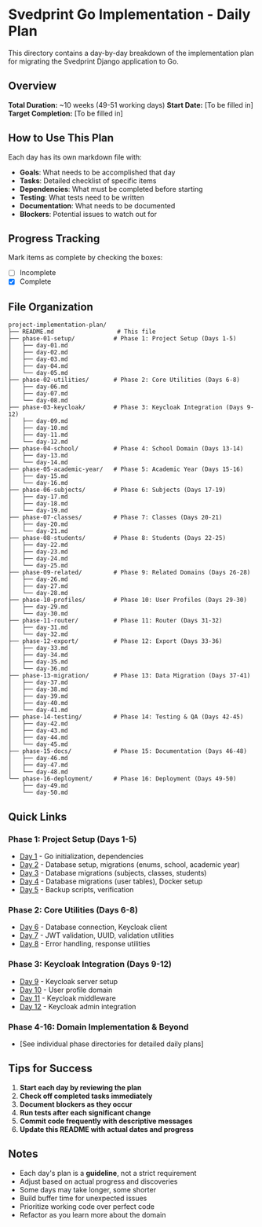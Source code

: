 # Svedprint Go Implementation - Daily Plan

This directory contains a day-by-day breakdown of the implementation plan for migrating the Svedprint Django application to Go.

## Overview

**Total Duration:** ~10 weeks (49-51 working days)
**Start Date:** [To be filled in]
**Target Completion:** [To be filled in]

## How to Use This Plan

Each day has its own markdown file with:
- **Goals**: What needs to be accomplished that day
- **Tasks**: Detailed checklist of specific items
- **Dependencies**: What must be completed before starting
- **Testing**: What tests need to be written
- **Documentation**: What needs to be documented
- **Blockers**: Potential issues to watch out for

## Progress Tracking

Mark items as complete by checking the boxes:
- [ ] Incomplete
- [x] Complete

## File Organization

```
project-implementation-plan/
├── README.md                  # This file
├── phase-01-setup/           # Phase 1: Project Setup (Days 1-5)
│   ├── day-01.md
│   ├── day-02.md
│   ├── day-03.md
│   ├── day-04.md
│   └── day-05.md
├── phase-02-utilities/       # Phase 2: Core Utilities (Days 6-8)
│   ├── day-06.md
│   ├── day-07.md
│   └── day-08.md
├── phase-03-keycloak/        # Phase 3: Keycloak Integration (Days 9-12)
│   ├── day-09.md
│   ├── day-10.md
│   ├── day-11.md
│   └── day-12.md
├── phase-04-school/          # Phase 4: School Domain (Days 13-14)
│   ├── day-13.md
│   └── day-14.md
├── phase-05-academic-year/   # Phase 5: Academic Year (Days 15-16)
│   ├── day-15.md
│   └── day-16.md
├── phase-06-subjects/        # Phase 6: Subjects (Days 17-19)
│   ├── day-17.md
│   ├── day-18.md
│   └── day-19.md
├── phase-07-classes/         # Phase 7: Classes (Days 20-21)
│   ├── day-20.md
│   └── day-21.md
├── phase-08-students/        # Phase 8: Students (Days 22-25)
│   ├── day-22.md
│   ├── day-23.md
│   ├── day-24.md
│   └── day-25.md
├── phase-09-related/         # Phase 9: Related Domains (Days 26-28)
│   ├── day-26.md
│   ├── day-27.md
│   └── day-28.md
├── phase-10-profiles/        # Phase 10: User Profiles (Days 29-30)
│   ├── day-29.md
│   └── day-30.md
├── phase-11-router/          # Phase 11: Router (Days 31-32)
│   ├── day-31.md
│   └── day-32.md
├── phase-12-export/          # Phase 12: Export (Days 33-36)
│   ├── day-33.md
│   ├── day-34.md
│   ├── day-35.md
│   └── day-36.md
├── phase-13-migration/       # Phase 13: Data Migration (Days 37-41)
│   ├── day-37.md
│   ├── day-38.md
│   ├── day-39.md
│   ├── day-40.md
│   └── day-41.md
├── phase-14-testing/         # Phase 14: Testing & QA (Days 42-45)
│   ├── day-42.md
│   ├── day-43.md
│   ├── day-44.md
│   └── day-45.md
├── phase-15-docs/            # Phase 15: Documentation (Days 46-48)
│   ├── day-46.md
│   ├── day-47.md
│   └── day-48.md
└── phase-16-deployment/      # Phase 16: Deployment (Days 49-50)
    ├── day-49.md
    └── day-50.md
```

## Quick Links

### Phase 1: Project Setup (Days 1-5)
- [Day 1](phase-01-setup/day-01.md) - Go initialization, dependencies
- [Day 2](phase-01-setup/day-02.md) - Database setup, migrations (enums, school, academic year)
- [Day 3](phase-01-setup/day-03.md) - Database migrations (subjects, classes, students)
- [Day 4](phase-01-setup/day-04.md) - Database migrations (user tables), Docker setup
- [Day 5](phase-01-setup/day-05.md) - Backup scripts, verification

### Phase 2: Core Utilities (Days 6-8)
- [Day 6](phase-02-utilities/day-06.md) - Database connection, Keycloak client
- [Day 7](phase-02-utilities/day-07.md) - JWT validation, UUID, validation utilities
- [Day 8](phase-02-utilities/day-08.md) - Error handling, response utilities

### Phase 3: Keycloak Integration (Days 9-12)
- [Day 9](phase-03-keycloak/day-09.md) - Keycloak server setup
- [Day 10](phase-03-keycloak/day-10.md) - User profile domain
- [Day 11](phase-03-keycloak/day-11.md) - Keycloak middleware
- [Day 12](phase-03-keycloak/day-12.md) - Keycloak admin integration

### Phase 4-16: Domain Implementation & Beyond
- [See individual phase directories for detailed daily plans]

## Tips for Success

1. **Start each day by reviewing the plan**
2. **Check off completed tasks immediately**
3. **Document blockers as they occur**
4. **Run tests after each significant change**
5. **Commit code frequently with descriptive messages**
6. **Update this README with actual dates and progress**

## Notes

- Each day's plan is a **guideline**, not a strict requirement
- Adjust based on actual progress and discoveries
- Some days may take longer, some shorter
- Build buffer time for unexpected issues
- Prioritize working code over perfect code
- Refactor as you learn more about the domain
